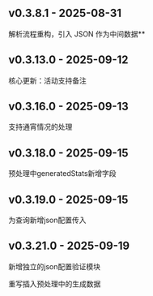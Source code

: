 ## v0.3.8.1 - 2025-08-31
解析流程重构，引入 JSON 作为中间数据**

## v0.3.13.0 - 2025-09-12

核心更新：活动支持备注


## v0.3.16.0 - 2025-09-13
支持通宵情况的处理


## v0.3.18.0 - 2025-09-15
预处理中generatedStats新增字段

## v0.3.19.0 - 2025-09-15
为查询新增json配置传入

## v0.3.21.0 - 2025-09-19
新增独立的json配置验证模块

重写插入预处理中的生成数据
